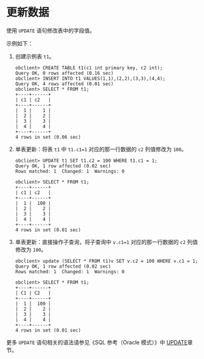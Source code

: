 更新数据 
=========================

使用 `UPDATE` 语句修改表中的字段值。

示例如下：

1. 创建示例表 `t1`。

       obclient> CREATE TABLE t1(c1 int primary key, c2 int);
       Query OK, 0 rows affected (0.16 sec)
       obclient> INSERT INTO t1 VALUES(1,1),(2,2),(3,3),(4,4);
       Query OK, 4 rows affected (0.01 sec)
       obclient> SELECT * FROM t1;
       +----+------+
       | c1 | c2   |
       +----+------+
       |  1 |    1 |
       |  2 |    2 |
       |  3 |    3 |
       |  4 |    4 |
       +----+------+
       4 rows in set (0.06 sec)

   

2. 单表更新：将表 `t1` 中 `t1.c1=1` 对应的那一行数据的 `c2` 列值修改为 `100`。

       obclient> UPDATE t1 SET t1.c2 = 100 WHERE t1.c1 = 1;
       Query OK, 1 row affected (0.02 sec)
       Rows matched: 1  Changed: 1  Warnings: 0
       
       obclient> SELECT * FROM t1;
       +----+------+
       | c1 | c2   |
       +----+------+
       |  1 |  100 |
       |  2 |    2 |
       |  3 |    3 |
       |  4 |    4 |
       +----+------+
       4 rows in set (0.01 sec)

   

3. 单表更新：直接操作子查询，将子查询中 `v.c1=1` 对应的那一行数据的 `c2` 列值修改为 `100`。

       obclient> update (SELECT * FROM t1)v SET v.c2 = 100 WHERE v.c1 = 1;
       Query OK, 1 row affected (0.02 sec)
       Rows matched: 1  Changed: 1  Warnings: 0
       
       obclient> SELECT * FROM t1;
       +----+------+
       | C1 | C2   |
       +----+------+
       |  1 |  100 |
       |  2 |    2 |
       |  3 |    3 |
       |  4 |    4 |
       +----+------+
       4 rows in set (0.01 sec)

   




更多 `UPDATE` 语句相关的语法请参见《SQL 参考（Oracle 模式）》中 [UPDATE](/zh-CN/11.sql-reference-oracle-mode/9.sql-statement-1/2.DML/8.UPDATE-1.md)章节。

